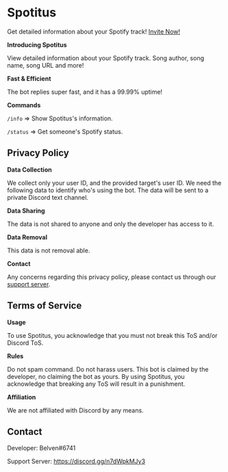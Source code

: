 # Spotitus
Get detailed information about your Spotify track! [Invite Now!](https://discord.com/oauth2/authorize?client_id=971328744734195742&permissions=18432&scope=bot%20applications.commands)

__Introducing Spotitus__

View detailed information about your Spotify track. Song author, song name, song URL and more!

__Fast & Efficient__

The bot replies super fast, and it has a 99.99% uptime!

__Commands__

`/info` => Show Spotitus's information.

`/status` => Get someone's Spotify status.

## Privacy Policy
__Data Collection__

We collect only your user ID, and the provided target's user ID. We need the following data to identify who's using the bot. The data will be sent to a private Discord text channel.

__Data Sharing__

The data is not shared to anyone and only the developer has access to it.

__Data Removal__

This data is not removal able.

__Contact__

Any concerns regarding this privacy policy, please contact us through our [support server](https://discord.gg/n7dWpkMJy3).

## Terms of Service
__Usage__

To use Spotitus, you acknowledge that you must not break this ToS and/or Discord ToS.

__Rules__

Do not spam command.
Do not harass users.
This bot is claimed by the developer, no claiming the bot as yours.
By using Spotitus, you acknowledge that breaking any ToS will result in a punishment.

__Affiliation__

We are not affiliated with Discord by any means.

## Contact
Developer: Belven#6741

Support Server: https://discord.gg/n7dWpkMJy3
